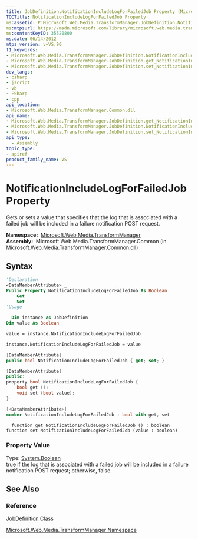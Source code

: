 ```yaml
---
title: JobDefinition.NotificationIncludeLogForFailedJob Property (Microsoft.Web.Media.TransformManager)
TOCTitle: NotificationIncludeLogForFailedJob Property
ms:assetid: P:Microsoft.Web.Media.TransformManager.JobDefinition.NotificationIncludeLogForFailedJob
ms:mtpsurl: https://msdn.microsoft.com/library/microsoft.web.media.transformmanager.jobdefinition.notificationincludelogforfailedjob(v=VS.90)
ms:contentKeyID: 35520800
ms.date: 06/14/2012
mtps_version: v=VS.90
f1_keywords:
- Microsoft.Web.Media.TransformManager.JobDefinition.NotificationIncludeLogForFailedJob
- Microsoft.Web.Media.TransformManager.JobDefinition.get_NotificationIncludeLogForFailedJob
- Microsoft.Web.Media.TransformManager.JobDefinition.set_NotificationIncludeLogForFailedJob
dev_langs:
- csharp
- jscript
- vb
- FSharp
- cpp
api_location:
- Microsoft.Web.Media.TransformManager.Common.dll
api_name:
- Microsoft.Web.Media.TransformManager.JobDefinition.get_NotificationIncludeLogForFailedJob
- Microsoft.Web.Media.TransformManager.JobDefinition.NotificationIncludeLogForFailedJob
- Microsoft.Web.Media.TransformManager.JobDefinition.set_NotificationIncludeLogForFailedJob
api_type:
  - Assembly
topic_type:
- apiref
product_family_name: VS
---
```


# NotificationIncludeLogForFailedJob Property

Gets or sets a value that specifies that the log that is associated with a failed job will be included in a failure notification POST request.

**Namespace:**  [Microsoft.Web.Media.TransformManager](microsoft-web-media-transformmanager-namespace.md)  
**Assembly:**  Microsoft.Web.Media.TransformManager.Common (in Microsoft.Web.Media.TransformManager.Common.dll)

## Syntax

```vb
'Declaration
<DataMemberAttribute> _
Public Property NotificationIncludeLogForFailedJob As Boolean
    Get
    Set
'Usage

  Dim instance As JobDefinition
Dim value As Boolean

value = instance.NotificationIncludeLogForFailedJob

instance.NotificationIncludeLogForFailedJob = value
```

```csharp
[DataMemberAttribute]
public bool NotificationIncludeLogForFailedJob { get; set; }
```

```cpp
[DataMemberAttribute]
public:
property bool NotificationIncludeLogForFailedJob {
    bool get ();
    void set (bool value);
}
```

``` fsharp
[<DataMemberAttribute>]
member NotificationIncludeLogForFailedJob : bool with get, set
```

```jscript
  function get NotificationIncludeLogForFailedJob () : boolean
function set NotificationIncludeLogForFailedJob (value : boolean)
```

### Property Value

Type: [System.Boolean](https://msdn.microsoft.com/library/a28wyd50)  
true if the log that is associated with a failed job will be included in a failure notification POST request; otherwise, false.  

## See Also

### Reference

[JobDefinition Class](jobdefinition-class-microsoft-web-media-transformmanager.md)

[Microsoft.Web.Media.TransformManager Namespace](microsoft-web-media-transformmanager-namespace.md)

